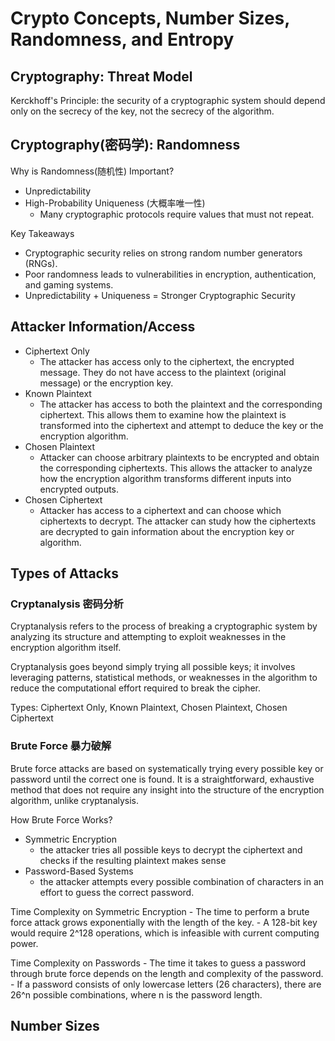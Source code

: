 # Crypto Concepts, Number Sizes, Randomness, and Entropy

## Cryptography: Threat Model

Kerckhoff's Principle: the security of a cryptographic system should depend only on the secrecy of the key, 
not the secrecy of the algorithm.


## Cryptography(密码学): Randomness

Why is Randomness(随机性) Important?
 - Unpredictability
 - High-Probability Uniqueness (大概率唯一性)
	- Many cryptographic protocols require values that must not repeat.

Key Takeaways
 - Cryptographic security relies on strong random number generators (RNGs).
 - Poor randomness leads to vulnerabilities in encryption, authentication, and gaming systems.
 - Unpredictability + Uniqueness = Stronger Cryptographic Security


## Attacker Information/Access

 - Ciphertext Only 
	- The attacker has access only to the ciphertext, the encrypted message. 
	They do not have access to the plaintext (original message) or the encryption key.
 - Known Plaintext
	- The attacker has access to both the plaintext and the corresponding ciphertext.
	This allows them to examine how the plaintext is transformed into the ciphertext 
	and attempt to deduce the key or the encryption algorithm.
 - Chosen Plaintext
	- Attacker can choose arbitrary plaintexts to be encrypted and obtain the corresponding ciphertexts. 
	This allows the attacker to analyze how the encryption algorithm transforms different inputs into encrypted outputs.
 - Chosen Ciphertext
	- Attacker has access to a ciphertext and can choose which ciphertexts to decrypt. 
	The attacker can study how the ciphertexts are decrypted to gain information about the encryption key or algorithm.


## Types of Attacks

### Cryptanalysis 密码分析
Cryptanalysis refers to the process of breaking a cryptographic system by analyzing its structure 
and attempting to exploit weaknesses in the encryption algorithm itself.
 
Cryptanalysis goes beyond simply trying all possible keys; it involves leveraging patterns, statistical methods, 
or weaknesses in the algorithm to reduce the computational effort required to break the cipher.

Types: Ciphertext Only, Known Plaintext, Chosen Plaintext, Chosen Ciphertext

### Brute Force 暴力破解
Brute force attacks are based on systematically trying every possible key or password until the correct one is found. 
It is a straightforward, exhaustive method that does not require any insight into the structure of the encryption algorithm, unlike cryptanalysis.

How Brute Force Works?
 - Symmetric Encryption
	- the attacker tries all possible keys to decrypt the ciphertext and checks if the resulting plaintext makes sense
 - Password-Based Systems 
	- the attacker attempts every possible combination of characters in an effort to guess the correct password.

Time Complexity on Symmetric Encryption
	- The time to perform a brute force attack grows exponentially with the length of the key.
	- A 128-bit key would require 2^128 operations, which is infeasible with current computing power.

Time Complexity on Passwords
	- The time it takes to guess a password through brute force depends on the length and complexity of the password. 
	- If a password consists of only lowercase letters (26 characters), there are 26^n possible combinations, where n is the password length.


## Number Sizes